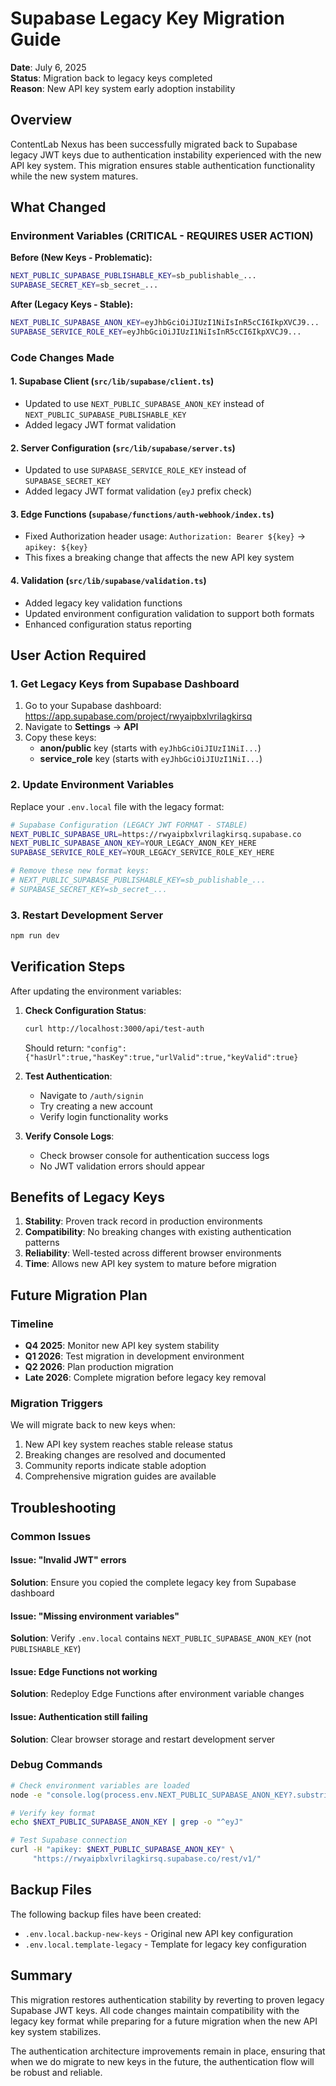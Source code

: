 # Supabase Legacy Key Migration Guide

**Date**: July 6, 2025  
**Status**: Migration back to legacy keys completed  
**Reason**: New API key system early adoption instability

## Overview

ContentLab Nexus has been successfully migrated back to Supabase legacy JWT keys due to authentication instability experienced with the new API key system. This migration ensures stable authentication functionality while the new system matures.

## What Changed

### Environment Variables (CRITICAL - REQUIRES USER ACTION)

**Before (New Keys - Problematic):**

```bash
NEXT_PUBLIC_SUPABASE_PUBLISHABLE_KEY=sb_publishable_...
SUPABASE_SECRET_KEY=sb_secret_...
```

**After (Legacy Keys - Stable):**

```bash
NEXT_PUBLIC_SUPABASE_ANON_KEY=eyJhbGciOiJIUzI1NiIsInR5cCI6IkpXVCJ9...
SUPABASE_SERVICE_ROLE_KEY=eyJhbGciOiJIUzI1NiIsInR5cCI6IkpXVCJ9...
```

### Code Changes Made

#### 1. Supabase Client (`src/lib/supabase/client.ts`)

- Updated to use `NEXT_PUBLIC_SUPABASE_ANON_KEY` instead of `NEXT_PUBLIC_SUPABASE_PUBLISHABLE_KEY`
- Added legacy JWT format validation

#### 2. Server Configuration (`src/lib/supabase/server.ts`)

- Updated to use `SUPABASE_SERVICE_ROLE_KEY` instead of `SUPABASE_SECRET_KEY`
- Added legacy JWT format validation (`eyJ` prefix check)

#### 3. Edge Functions (`supabase/functions/auth-webhook/index.ts`)

- Fixed Authorization header usage: `Authorization: Bearer ${key}` → `apikey: ${key}`
- This fixes a breaking change that affects the new API key system

#### 4. Validation (`src/lib/supabase/validation.ts`)

- Added legacy key validation functions
- Updated environment configuration validation to support both formats
- Enhanced configuration status reporting

## User Action Required

### 1. Get Legacy Keys from Supabase Dashboard

1. Go to your Supabase dashboard: https://app.supabase.com/project/rwyaipbxlvrilagkirsq
2. Navigate to **Settings** → **API**
3. Copy these keys:
   - **anon/public** key (starts with `eyJhbGciOiJIUzI1NiI...`)
   - **service_role** key (starts with `eyJhbGciOiJIUzI1NiI...`)

### 2. Update Environment Variables

Replace your `.env.local` file with the legacy format:

```bash
# Supabase Configuration (LEGACY JWT FORMAT - STABLE)
NEXT_PUBLIC_SUPABASE_URL=https://rwyaipbxlvrilagkirsq.supabase.co
NEXT_PUBLIC_SUPABASE_ANON_KEY=YOUR_LEGACY_ANON_KEY_HERE
SUPABASE_SERVICE_ROLE_KEY=YOUR_LEGACY_SERVICE_ROLE_KEY_HERE

# Remove these new format keys:
# NEXT_PUBLIC_SUPABASE_PUBLISHABLE_KEY=sb_publishable_...
# SUPABASE_SECRET_KEY=sb_secret_...
```

### 3. Restart Development Server

```bash
npm run dev
```

## Verification Steps

After updating the environment variables:

1. **Check Configuration Status**:

   ```bash
   curl http://localhost:3000/api/test-auth
   ```

   Should return: `"config":{"hasUrl":true,"hasKey":true,"urlValid":true,"keyValid":true}`

2. **Test Authentication**:
   - Navigate to `/auth/signin`
   - Try creating a new account
   - Verify login functionality works

3. **Verify Console Logs**:
   - Check browser console for authentication success logs
   - No JWT validation errors should appear

## Benefits of Legacy Keys

1. **Stability**: Proven track record in production environments
2. **Compatibility**: No breaking changes with existing authentication patterns
3. **Reliability**: Well-tested across different browser environments
4. **Time**: Allows new API key system to mature before migration

## Future Migration Plan

### Timeline

- **Q4 2025**: Monitor new API key system stability
- **Q1 2026**: Test migration in development environment
- **Q2 2026**: Plan production migration
- **Late 2026**: Complete migration before legacy key removal

### Migration Triggers

We will migrate back to new keys when:

1. New API key system reaches stable release status
2. Breaking changes are resolved and documented
3. Community reports indicate stable adoption
4. Comprehensive migration guides are available

## Troubleshooting

### Common Issues

#### Issue: "Invalid JWT" errors

**Solution**: Ensure you copied the complete legacy key from Supabase dashboard

#### Issue: "Missing environment variables"

**Solution**: Verify `.env.local` contains `NEXT_PUBLIC_SUPABASE_ANON_KEY` (not `PUBLISHABLE_KEY`)

#### Issue: Edge Functions not working

**Solution**: Redeploy Edge Functions after environment variable changes

#### Issue: Authentication still failing

**Solution**: Clear browser storage and restart development server

### Debug Commands

```bash
# Check environment variables are loaded
node -e "console.log(process.env.NEXT_PUBLIC_SUPABASE_ANON_KEY?.substring(0, 20))"

# Verify key format
echo $NEXT_PUBLIC_SUPABASE_ANON_KEY | grep -o "^eyJ"

# Test Supabase connection
curl -H "apikey: $NEXT_PUBLIC_SUPABASE_ANON_KEY" \
     "https://rwyaipbxlvrilagkirsq.supabase.co/rest/v1/"
```

## Backup Files

The following backup files have been created:

- `.env.local.backup-new-keys` - Original new API key configuration
- `.env.local.template-legacy` - Template for legacy key configuration

## Summary

This migration restores authentication stability by reverting to proven legacy Supabase JWT keys. All code changes maintain compatibility with the legacy key format while preparing for a future migration when the new API key system stabilizes.

The authentication architecture improvements remain in place, ensuring that when we do migrate to new keys in the future, the authentication flow will be robust and reliable.
